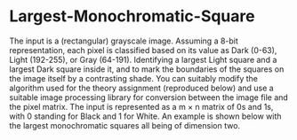 # Largest-Monochromatic-Square

The input is a (rectangular) grayscale image. Assuming a 8-bit representation, each pixel
is classified based on its value as Dark (0-63), Light (192-255), or Gray (64-191). Identifying a largest Light square and a largest Dark square inside it, and to mark the boundaries of the squares on the image itself by a contrasting shade.
You can suitably modify the algorithm used for the theory assignment (reproduced below)
and use a suitable image processing library for conversion between the image file and the
pixel matrix.
The input is represented as a m × n matrix of 0s and 1s, with 0 standing for Black and 1
for White. An example is shown below with the largest monochromatic squares all being
of dimension two.
